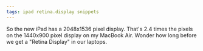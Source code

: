 ```yaml
---
tags: ipad retina.display snippets
---
```


So the new iPad has a 2048x1536 pixel display. That's 2.4 times the pixels on the 1440x900 pixel display on my MacBook Air. Wonder how long before we get a "Retina Display" in our laptops.
